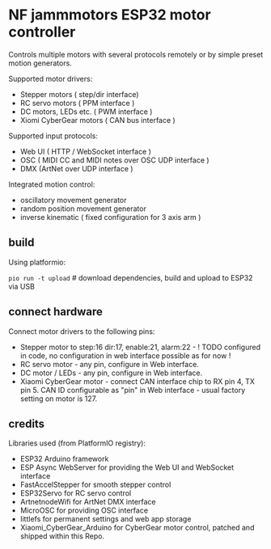 
# NF jammmotors ESP32 motor controller

Controls multiple motors with several protocols remotely or by simple preset motion generators.


Supported motor drivers:
- Stepper motors ( step/dir interface)
- RC servo motors ( PPM interface )
- DC motors, LEDs etc. ( PWM interface )
- Xiomi CyberGear motors ( CAN bus interface )

Supported input protocols:
- Web UI ( HTTP / WebSocket interface )
- OSC ( MIDI CC and MIDI notes over OSC UDP interface )
- DMX (ArtNet over UDP interface )

Integrated motion control: 
- oscillatory movement generator
- random position movement generator
- inverse kinematic ( fixed configuration for 3 axis arm ) 

## build 

Using platformio:

`pio run -t upload`  # download dependencies, build and upload to ESP32 via USB

## connect hardware

Connect motor drivers to the following pins:
- Stepper motor to step:16 dir:17, enable:21, alarm:22 - ! TODO configured in code, no configuration in web interface possible as for now !
- RC servo motor - any pin, configure in Web interface.
- DC motor / LEDs - any pin, configure in Web interface.
- Xiaomi CyberGear motor - connect CAN interface chip to RX pin 4, TX pin 5. CAN ID configurable as "pin" in Web interface - usual factory setting on motor is 127.


## credits

Libraries used (from PlatformIO registry):
- ESP32 Arduino framework 
- ESP Async WebServer for providing the Web UI and WebSocket interface
- FastAccelStepper for smooth stepper control
- ESP32Servo for RC servo control
- ArtnetnodeWifi for ArtNet DMX interface
- MicroOSC for providing OSC interface
- littlefs for permanent settings and web app storage
- Xiaomi_CyberGear_Arduino for CyberGear motor control, patched and shipped within this Repo.


